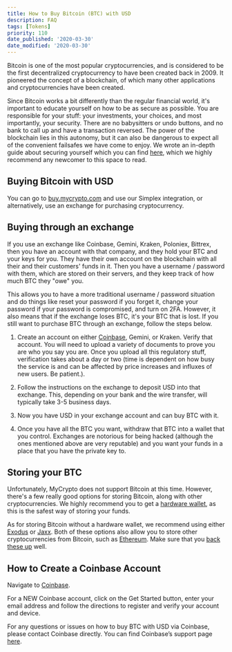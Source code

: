 ```yaml
---
title: How to Buy Bitcoin (BTC) with USD
description: FAQ
tags: [Tokens]
priority: 110
date_published: '2020-03-30'
date_modified: '2020-03-30'
---
```


Bitcoin is one of the most popular cryptocurrencies, and is considered to be the first decentralized cryptocurrency to have been created back in 2009. It pioneered the concept of a blockchain, of which many other applications and cryptocurrencies have been created.

Since Bitcoin works a bit differently than the regular financial world, it's important to educate yourself on how to be as secure as possible. You are responsible for your stuff: your investments, your choices, and most importantly, your security. There are no babysitters or undo buttons, and no bank to call up and have a transaction reversed. The power of the blockchain lies in this autonomy, but it can also be dangerous to expect all of the convenient failsafes we have come to enjoy. We wrote an in-depth guide about securing yourself which you can find [here](/staying-safe/protecting-yourself-and-your-funds), which we highly recommend any newcomer to this space to read.

## Buying Bitcoin with USD

You can go to [buy.mycrypto.com](https://buy.mycrypto.com/) and use our Simplex integration, or alternatively, use an exchange for purchasing cryptocurrency.

## Buying through an exchange

If you use an exchange like Coinbase, Gemini, Kraken, Poloniex, Bittrex, then you have an account with that company, and they hold your BTC and your keys for you. They have their own account on the blockchain with all their and their customers' funds in it. Then you have a username / password with them, which are stored on their servers, and they keep track of how much BTC they "owe" you.

This allows you to have a  more traditional username / password situation and do things like reset your password if you forget it, change your password if your password is compromised, and turn on 2FA. However, it also means that if the exchange loses BTC, it's your BTC that is lost. If you still want to purchase BTC through an exchange, follow the steps below.

1. Create an account on either [Coinbase](https://coinbase-consumer.sjv.io/0aAeR), Gemini, or Kraken.
Verify that account. You will need to upload a variety of documents to prove you are who you say you are. Once you upload all this regulatory stuff, verification takes about a day or two (time is dependent on how busy the service is and can be affected by price increases and influxes of new users. Be patient.).

2. Follow the instructions on the exchange to deposit USD into that exchange. This, depending on your bank and the wire transfer, will typically take 3-5 business days.

3. Now you have USD in your exchange account and can buy BTC with it.

4. Once you have all the BTC you want, withdraw that BTC into a wallet that you control. Exchanges are notorious for being hacked (although the ones mentioned above are very reputable) and you want your funds in a place that you have the private key to.

## Storing your BTC

Unfortunately, MyCrypto does not support Bitcoin at this time. However, there's a few really good options for storing Bitcoin, along with other cryptocurrencies. We highly recommend you to get a [hardware wallet](/staying-safe/hardware-wallet-recommendations), as this is the safest way of storing your funds.

As for storing Bitcoin without a hardware wallet, we recommend using either [Exodus](https://www.exodus.io/) or [Jaxx](https://jaxx.io/). Both of these options also allow you to store other cryptocurrencies from Bitcoin, such as [Ethereum](/how-to/getting-started/how-to-buy-eth-with-usd). Make sure that you [back these up](/how-to/backup-restore/how-to-save-back-up-your-wallet) well.

## How to Create a Coinbase Account

Navigate to [Coinbase](https://coinbase-consumer.sjv.io/0aAeR).

For a NEW Coinbase account, click on the Get Started button, enter your email address and follow the directions to register and verify your account and device.

For any questions or issues on how to buy BTC with USD via Coinbase, please contact Coinbase directly. You can find Coinbase’s support page [here](https://support.coinbase.com/).
